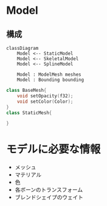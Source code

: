 ﻿Model
=====

## 構成
```mermaid
classDiagram
    Model <-- StaticModel
    Model <-- SkeletalModel
    Model <-- SplineModel

    Model : ModelMesh meshes
    Model : Bounding bounding
```


```c++
class BaseMesh{
    void setOpacity(f32);
    void setColor(Color);
}
class StaticMesh{

}

```

# モデルに必要な情報
* メッシュ
* マテリアル
* 色
* 各ボーンのトランスフォーム
* ブレンドシェイプのウェイト